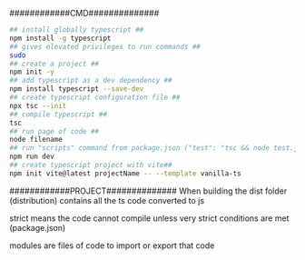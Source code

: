 ############CMD##############

```bash
## install globally typescript ##
npm install -g typescript
## gives elevated privileges to run commands ##
sudo
## create a project ##
npm init -y
## add typescript as a dev dependency ##
npm install typescript --save-dev
## create typescript configuration file ##
npx tsc --init
## compile typescript ##
tsc
## run page of code ##
node filename
## run "scripts" command from package.json ("test": "tsc && node test.js")##
npm run dev
## create typescript project with vite##
npm init vite@latest projectName -- --template vanilla-ts
```

############PROJECT##############
When building the dist folder (distribution) contains all the ts code converted to js

strict means the code cannot compile unless very strict conditions are met (package.json)

modules are files of code to import or export that code
